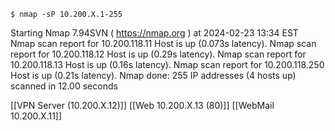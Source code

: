 ```
$ nmap -sP 10.200.X.1-255
```
Starting Nmap 7.94SVN ( https://nmap.org ) at 2024-02-23 13:34 EST
Nmap scan report for 10.200.118.11
Host is up (0.073s latency).
Nmap scan report for 10.200.118.12
Host is up (0.29s latency).
Nmap scan report for 10.200.118.13
Host is up (0.16s latency).
Nmap scan report for 10.200.118.250
Host is up (0.21s latency).
Nmap done: 255 IP addresses (4 hosts up) scanned in 12.00 seconds


[[VPN Server (10.200.X.12)]]
[[Web 10.200.X.13 (80)]]
[[WebMail 10.200.X.11]]


